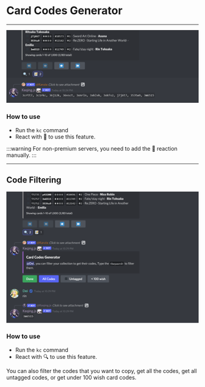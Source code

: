 # Card Codes Generator
---

![Card codes generator](/img/features/codes.png)

### How to use
- Run the `kc` command
- React with 📝 to use this feature.​​

:::warning
For non-premium servers, you need to add the 📝 reaction manually.
:::

---
## Code Filtering

![Card codes generator](/img/features/filter.png)

### How to use
- Run the `kc` command
- React with 🔍 to use this feature.​​

You can also filter the codes that you want to copy, get all the codes, get all untagged codes, or get under 100 wish card codes.